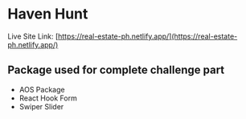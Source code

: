 # Haven Hunt

Live Site Link: [https://real-estate-ph.netlify.app/](https://real-estate-ph.netlify.app/)

## Package used for complete challenge part

- AOS Package
- React Hook Form
- Swiper Slider
